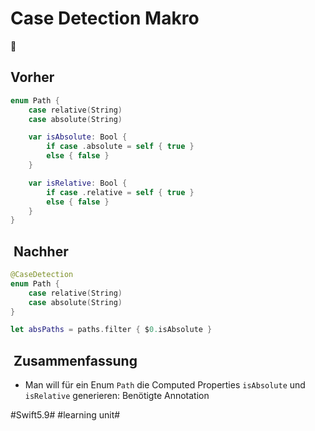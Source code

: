 # Case Detection Makro
🤖

## Vorher

```swift
enum Path {
    case relative(String)
    case absolute(String)

    var isAbsolute: Bool {
        if case .absolute = self { true }
        else { false }
    }

    var isRelative: Bool {
        if case .relative = self { true }
        else { false }
    }
}
```

##  Nachher

```swift
@CaseDetection
enum Path {
    case relative(String)
    case absolute(String)
}

let absPaths = paths.filter { $0.isAbsolute }
```

##  Zusammenfassung
- Man will für ein Enum `Path` die Computed Properties `isAbsolute` und `isRelative` generieren: Benötigte Annotation 

#Swift5.9# #learning unit#